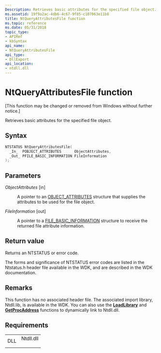 ```yaml
---
Description: Retrieves basic attributes for the specified file object.
ms.assetid: 19f9a2ac-4db6-4c67-9f85-c107063e11b8
title: NtQueryAttributesFile function
ms.topic: reference
ms.date: 05/31/2018
topic_type: 
- APIRef
- kbSyntax
api_name: 
- NtQueryAttributesFile
api_type: 
- DllExport
api_location: 
- ntdll.dll
---
```


# NtQueryAttributesFile function

\[This function may be changed or removed from Windows without further notice.\]

Retrieves basic attributes for the specified file object.

## Syntax


```C++
NTSTATUS NtQueryAttributesFile(
  _In_  POBJECT_ATTRIBUTES      ObjectAttributes,
  _Out_ PFILE_BASIC_INFORMATION FileInformation
);
```



## Parameters

<dl> <dt>

*ObjectAttributes* \[in\]
</dt> <dd>

A pointer to an [OBJECT\_ATTRIBUTES](https://msdn.microsoft.com/library/aa491657.aspx) structure that supplies the attributes to be used for the file object.

</dd> <dt>

*FileInformation* \[out\]
</dt> <dd>

A pointer to a [FILE\_BASIC\_INFORMATION](https://msdn.microsoft.com/library/aa491634.aspx) structure to receive the returned file attribute information.

</dd> </dl>

## Return value

Returns an NTSTATUS or error code.

The forms and significance of NTSTATUS error codes are listed in the Ntstatus.h header file available in the WDK, and are described in the WDK documentation.

## Remarks

This function has no associated header file. The associated import library, Ntdll.lib, is available in the WDK. You can also use the [**LoadLibrary**](-loadlibrary.md) and [**GetProcAddress**](-getprocaddress-.md) functions to dynamically link to Ntdll.dll.

## Requirements



|                |                                                                                      |
|----------------|--------------------------------------------------------------------------------------|
| DLL<br/> | <dl> <dt>Ntdll.dll</dt> </dl> |



 

 




